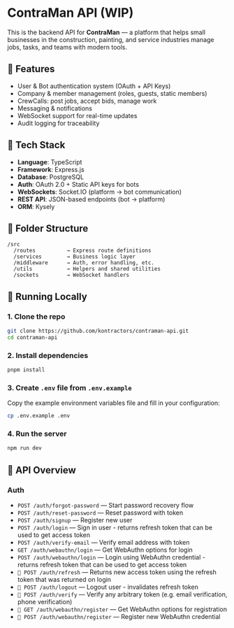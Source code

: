 # ContraMan API (WIP)

This is the backend API for **ContraMan** — a platform that helps small businesses in the construction, painting, and service industries manage jobs, tasks, and
teams with modern tools.

## 🚀 Features

- User & Bot authentication system (OAuth + API Keys)
- Company & member management (roles, guests, static members)
- CrewCalls: post jobs, accept bids, manage work
- Messaging & notifications
- WebSocket support for real-time updates
- Audit logging for traceability

## 🧱 Tech Stack

- **Language**: TypeScript
- **Framework**: Express.js
- **Database**: PostgreSQL
- **Auth**: OAuth 2.0 + Static API keys for bots
- **WebSockets**: Socket.IO (platform → bot communication)
- **REST API**: JSON-based endpoints (bot → platform)
- **ORM**: Kysely

## 📂 Folder Structure

```
/src
  /routes          → Express route definitions
  /services        → Business logic layer
  /middleware      → Auth, error handling, etc.
  /utils           → Helpers and shared utilities
  /sockets         → WebSocket handlers
```

## 🧪 Running Locally

### 1. Clone the repo

```bash
git clone https://github.com/kontractors/contraman-api.git
cd contraman-api
```

### 2. Install dependencies

```bash
pnpm install
```

### 3. Create `.env` file from `.env.example`

Copy the example environment variables file and fill in your configuration:

```bash
cp .env.example .env
```

### 4. Run the server

```bash
npm run dev
```

## 🧾 API Overview

### Auth

- `POST /auth/forgot-password` — Start password recovery flow
- `POST /auth/reset-password` — Reset password with token
- `POST /auth/signup` — Register new user
- `POST /auth/login` — Sign in user - returns refresh token that can be used to get access token
- `POST /auth/verify-email` — Verify email address with token
- `GET /auth/webauthn/login` — Get WebAuthn options for login
- `POST /auth/webauthn/login` — Login using WebAuthn credential - returns refresh token that can be used to get access token
- `🔐 POST /auth/refresh` — Returns new access token using the refresh token that was returned on login
- `🔐 POST /auth/logout` — Logout user - invalidates refresh token
- `🔐 POST /auth/verify` — Verify any arbitrary token (e.g. email verification, phone verification)
- `🔐 GET /auth/webauthn/register` — Get WebAuthn options for registration
- `🔐 POST /auth/webauthn/register` — Register new WebAuthn credential